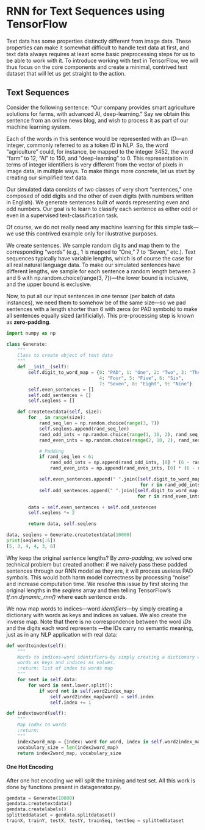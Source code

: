 # RNN for Text Sequences using TensorFlow

Text data has some properties distinctly different from image data. These properties can make it somewhat difficult to
handle text data at first, and text data always requires at least some basic preprocessing steps for us to be able to work 
with it. To introduce working with text in TensorFlow, we will thus focus on the core components and create a minimal, 
contrived text dataset that will let us get straight to the action.

## Text Sequences

Consider the following sentence: “Our company provides smart agriculture solutions for farms, with advanced AI, 
deep-learning.” Say we obtain this sentence from an online news blog, and wish to process it as part of our machine 
learning system.

Each of the words in this sentence would be represented with an _ID_—an integer, commonly referred to as a token _ID_ in
NLP. So, the word “agriculture” could, for instance, be mapped to the integer 3452, the word “farm” to 12, “AI” to 150, 
and “deep-learning” to 0. This representation in terms of integer identifiers is very different from the vector of pixels 
in image data, in multiple ways. To make things more concrete, let us start by creating our simplified text data.

Our simulated data consists of two classes of very short “sentences,” one composed of odd digits and the other of even 
digits (with numbers written in English). We generate sentences built of words representing even and odd numbers. Our goal 
is to learn to classify each sentence as either odd or even in a supervised text-classification task.

Of course, we do not really need any machine learning for this simple task—we use this contrived example only for 
illustrative purposes.

We create sentences. We sample random digits and map them to the corresponding “words” (e.g., 1 is mapped to “One,” 7 to 
“Seven,” etc.). Text sequences typically have variable lengths, which is of course the case for all real natural language 
data. To make our simulated sentences have different lengths, we sample for each sentence a random length between 3 and 6 
with np.random.choice(range(3, 7))—the lower bound is inclusive, and the upper bound is exclusive.

Now, to put all our input sentences in one tensor (per batch of data instances), we need them to somehow be of the same 
size—so we pad sentences with a length shorter than 6 with zeros (or PAD symbols) to make all sentences equally sized 
(artificially). This pre-processing step is known as **zero-padding**.

```python
import numpy as np

class Generate:
    """
    Class to create object of text data
    """
    def __init__(self):
        self.digit_to_word_map = {0: "PAD", 1: "One", 2: "Two", 3: "Three",
                                  4: "Four", 5: "Five", 6: "Six",
                                  7: "Seven", 8: "Eight", 9: "Nine"}
        self.even_sentences = []
        self.odd_sentences = []
        self.seqlens = []

    def createtextdata(self, size):
        for _ in range(size):
            rand_seq_len = np.random.choice(range(3, 7))
            self.seqlens.append(rand_seq_len)
            rand_odd_ints = np.random.choice(range(1, 10, 2), rand_seq_len)
            rand_even_ints = np.random.choice(range(2, 10, 2), rand_seq_len)

            # Padding
            if rand_seq_len < 6:
                rand_odd_ints = np.append(rand_odd_ints, [0] * (6 - rand_seq_len))
                rand_even_ints = np.append(rand_even_ints, [0] * (6 - rand_seq_len))

            self.even_sentences.append(" ".join([self.digit_to_word_map[r]
                                                 for r in rand_odd_ints]))
            self.odd_sentences.append(" ".join([self.digit_to_word_map[r]
                                                for r in rand_even_ints]))

        data = self.even_sentences + self.odd_sentences
        self.seqlens *= 2

        return data, self.seqlens

data, seqlens = Generate.createtextdata(10000)
print(seqlens[:6])
[5, 3, 4, 4, 3, 6]
```

Why keep the original sentence lengths? By _zero-padding_, we solved one technical problem but created another: if we 
naively pass these padded sentences through our RNN model as they are, it will process useless PAD symbols. This would 
both harm model correctness by processing “noise” and increase computation time. We resolve this issue by first storing 
the original lengths in the _seqlens_ array and then telling TensorFlow’s _tf.nn.dynamic_rnn()_ where each sentence ends.

We now map words to indices—word _identifiers_—by simply creating a dictionary with words as keys and indices as values. 
We also create the inverse map. Note that there is no correspondence between the word _IDs_ and the digits each word 
represents —the IDs carry no semantic meaning, just as in any NLP application with real data:

```python
def wordtoindex(self):
    """
    Words to indices—word identifiers—by simply creating a dictionary with
    words as keys and indices as values.
    :return: list of index to words map
    """
    for sent in self.data:
        for word in sent.lower.split():
            if word not in self.word2index_map:
                self.word2index_map[word] = self.index
                self.index += 1

def indextoword(self):
    """
    Map index to words
    :return:
    """
    index2word_map = {index: word for word, index in self.word2index_map.items()}
    vocabulary_size = len(index2word_map)
    return index2word_map, vocabulary_size
```

#### One Hot Encoding
After one hot encoding we will split the training and test set. All this work is done by functions present in datagenrator.py.

```python
gendata = Generate(10000)
gendata.createtextdata()
gendata.createlabels()
splitteddataset = gendata.splitdataset()
trainX, trainY, testX, testY, trainSeq, testSeq = splitteddataset
```